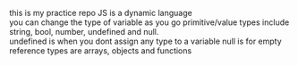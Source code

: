 this is my practice repo
JS is a dynamic language<br> you can change the type of variable as you go
primitive/value types include string, bool, number, undefined and null. <br>
undefined is when you dont assign any type to a variable null is for empty <br>
reference types are arrays, objects and functions
